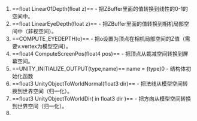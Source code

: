1. ==float Linear01Depth(float z)== - 把ZBuffer里面的值转换到线性的0-1的空间中。
2. ==float LinearEyeDepth(float z)== - 把ZBuffer里面的值转换到相机局部空间中（非视空间）。
3. ==COMPUTE_EYEDEPTH(o)== - 把o设置为顶点在相机局部空间的Z值（需要v.vertex为模型空间）。
4. ==float4 ComputeScreenPos(float4 pos)== - 把顶点从裁减空间转换到屏幕空间。
5. ==UNITY_INITIALIZE_OUTPUT(type,name)== name = (type)0 - 结构体初始化函数
6. ==float3 UnityObjectToWorldNormal(float3 dir)== - 把法线从模型空间转换到世界空间（归一化）。
7. ==float3 UnityObjectToWorldDir( in float3 dir )== - 把方向从模型空间转换到世界空间（归一化）。
8. 

